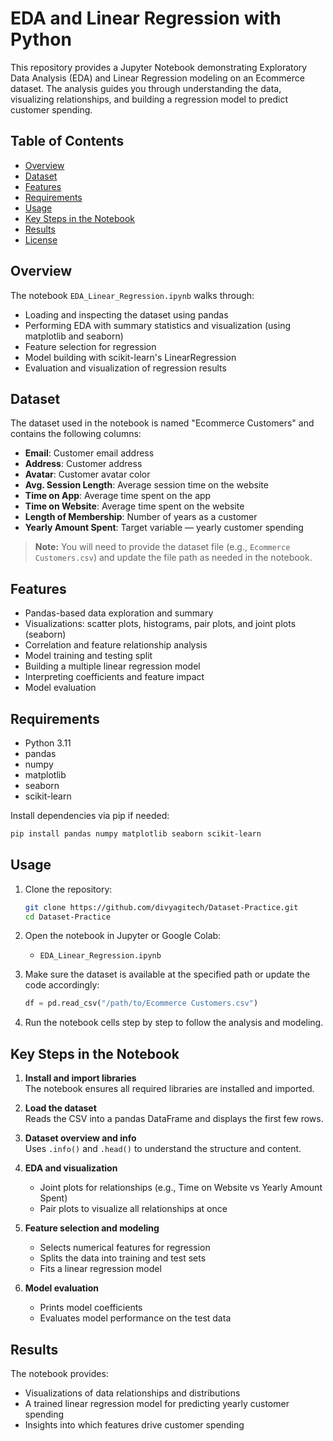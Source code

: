 # EDA and Linear Regression with Python

This repository provides a Jupyter Notebook demonstrating Exploratory Data Analysis (EDA) and Linear Regression modeling on an Ecommerce dataset. The analysis guides you through understanding the data, visualizing relationships, and building a regression model to predict customer spending.

## Table of Contents

- [Overview](#overview)
- [Dataset](#dataset)
- [Features](#features)
- [Requirements](#requirements)
- [Usage](#usage)
- [Key Steps in the Notebook](#key-steps-in-the-notebook)
- [Results](#results)
- [License](#license)

## Overview

The notebook `EDA_Linear_Regression.ipynb` walks through:

- Loading and inspecting the dataset using pandas
- Performing EDA with summary statistics and visualization (using matplotlib and seaborn)
- Feature selection for regression
- Model building with scikit-learn's LinearRegression
- Evaluation and visualization of regression results

## Dataset

The dataset used in the notebook is named "Ecommerce Customers" and contains the following columns:

- **Email**: Customer email address
- **Address**: Customer address
- **Avatar**: Customer avatar color
- **Avg. Session Length**: Average session time on the website
- **Time on App**: Average time spent on the app
- **Time on Website**: Average time spent on the website
- **Length of Membership**: Number of years as a customer
- **Yearly Amount Spent**: Target variable — yearly customer spending

> **Note:** You will need to provide the dataset file (e.g., `Ecommerce Customers.csv`) and update the file path as needed in the notebook.

## Features

- Pandas-based data exploration and summary
- Visualizations: scatter plots, histograms, pair plots, and joint plots (seaborn)
- Correlation and feature relationship analysis
- Model training and testing split
- Building a multiple linear regression model
- Interpreting coefficients and feature impact
- Model evaluation 

## Requirements

- Python 3.11
- pandas
- numpy
- matplotlib
- seaborn
- scikit-learn

Install dependencies via pip if needed:

```bash
pip install pandas numpy matplotlib seaborn scikit-learn
```

## Usage

1. Clone the repository:
    ```bash
    git clone https://github.com/divyagitech/Dataset-Practice.git
    cd Dataset-Practice
    ```

2. Open the notebook in Jupyter or Google Colab:
    - `EDA_Linear_Regression.ipynb`

3. Make sure the dataset is available at the specified path or update the code accordingly:
    ```python
    df = pd.read_csv("/path/to/Ecommerce Customers.csv")
    ```

4. Run the notebook cells step by step to follow the analysis and modeling.

## Key Steps in the Notebook

1. **Install and import libraries**  
   The notebook ensures all required libraries are installed and imported.

2. **Load the dataset**  
   Reads the CSV into a pandas DataFrame and displays the first few rows.

3. **Dataset overview and info**  
   Uses `.info()` and `.head()` to understand the structure and content.

4. **EDA and visualization**  
   - Joint plots for relationships (e.g., Time on Website vs Yearly Amount Spent)
   - Pair plots to visualize all relationships at once

5. **Feature selection and modeling**  
   - Selects numerical features for regression
   - Splits the data into training and test sets
   - Fits a linear regression model

6. **Model evaluation**  
   - Prints model coefficients
   - Evaluates model performance on the test data

## Results

The notebook provides:

- Visualizations of data relationships and distributions
- A trained linear regression model for predicting yearly customer spending
- Insights into which features drive customer spending

